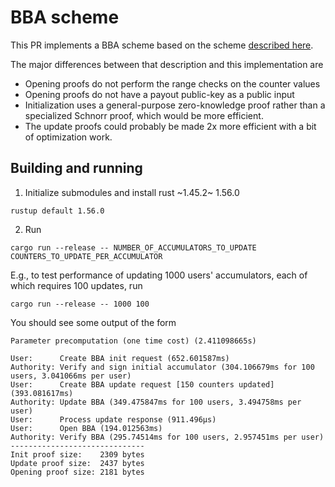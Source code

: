 # BBA scheme

This PR implements a BBA scheme based on the scheme [described here](https://hackmd.io/@izzy/rJApOn5zu).

The major differences between that description and this implementation are

- Opening proofs do not perform the range checks on the counter values
- Opening proofs do not have a payout public-key as a public input
- Initialization uses a general-purpose zero-knowledge proof rather than a specialized Schnorr proof, which would be more efficient.
- The update proofs could probably be made 2x more efficient with a bit of optimization work.

## Building and running

1. Initialize submodules and install rust ~1.45.2~ 1.56.0 

```
rustup default 1.56.0 
```

2. Run

```
cargo run --release -- NUMBER_OF_ACCUMULATORS_TO_UPDATE COUNTERS_TO_UPDATE_PER_ACCUMULATOR
```
E.g., to test performance of updating 1000 users' accumulators, each of which requires 100 updates, run
```
cargo run --release -- 1000 100
```

You should see some output of the form

```
Parameter precomputation (one time cost) (2.411098665s)

User:      Create BBA init request (652.601587ms)
Authority: Verify and sign initial accumulator (304.106679ms for 100 users, 3.041066ms per user)
User:      Create BBA update request [150 counters updated] (393.081617ms)
Authority: Update BBA (349.475847ms for 100 users, 3.494758ms per user)
User:      Process update response (911.496µs)
User:      Open BBA (194.012563ms)
Authority: Verify BBA (295.74514ms for 100 users, 2.957451ms per user)
------------------------------
Init proof size:    2309 bytes
Update proof size:  2437 bytes
Opening proof size: 2181 bytes
```
